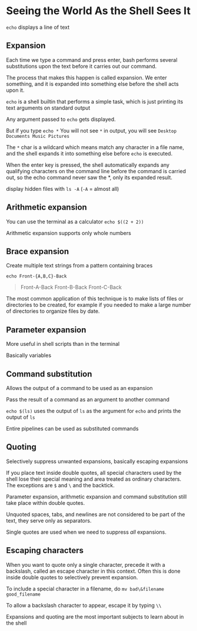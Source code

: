 # Seeing the World As the Shell Sees It

`echo` displays a line of text

## Expansion

Each time we type a command and press enter, bash performs several substitutions upon the text before it carries out our command.

The process that makes this happen is called expansion. We enter something, and it is expanded into something else before the shell acts upon it.

`echo` is a shell builtin that performs a simple task, which is just printing its text arguments on standard output

Any argument passed to `echo` gets displayed.

But if you type 
`echo *`
You will not see `*` in output, you will see
`Desktop Documents Music Pictures`

The `*` char is a wildcard which means match any character in a file name, and the shell expands it into something else before `echo` is executed.

When the enter key is pressed, the shell automatically expands any qualifying characters on the command line before the command is carried out, so the echo command never saw the *, only its expanded result.

display hidden files with `ls -A` (`-A` = almost all)

## Arithmetic expansion

You can use the terminal as a calculator
`echo $((2 + 2))`

Arithmetic expansion supports only whole numbers

## Brace expansion

Create multiple text strings from a pattern containing braces

`echo Front-{A,B,C}-Back`
> Front-A-Back Front-B-Back Front-C-Back

The most common application of this technique is to make lists of files or directories to be created, for example if you needed to make a large number of directories to organize files by date.

## Parameter expansion

More useful in shell scripts than in the terminal

Basically variables

## Command substitution

Allows the output of a command to be used as an expansion

Pass the result of a command as an argument to another command

`echo $(ls)`
uses the output of `ls` as the argument for `echo` and prints the output of `ls`

Entire pipelines can be used as substituted commands

## Quoting

Selectively suppress unwanted expansions, basically escaping expansions

If you place text inside double quotes, all special characters used by the shell lose their special meaning and area treated as ordinary characters. The exceptions are `$` and `\` and the backtick.

Parameter expansion, arithmetic expansion and command substitution still take place within double quotes.

Unquoted spaces, tabs, and newlines are not considered to be part of the text, they serve only as separators.

Single quotes are used when we need to suppress *all* expansions.

## Escaping characters

When you want to quote only a single character, precede it with a backslash, called an escape character in this context. Often this is done inside double quotes to selectively prevent expansion.

To include a special character in a filename, do
`mv bad\&filename good_filename`

To allow a backslash character to appear, escape it by typing `\\`

Expansions and quoting are the most important subjects to learn about in the shell

